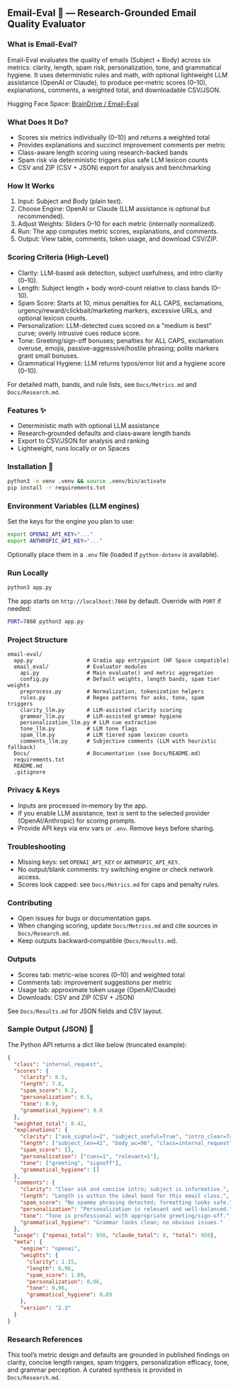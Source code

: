 ## Email-Eval 📧 — Research-Grounded Email Quality Evaluator

### What is Email-Eval?
Email-Eval evaluates the quality of emails (Subject + Body) across six metrics: clarity, length, spam risk, personalization, tone, and grammatical hygiene. It uses deterministic rules and math, with optional lightweight LLM assistance (OpenAI or Claude), to produce per‑metric scores (0–10), explanations, comments, a weighted total, and downloadable CSV/JSON.

Hugging Face Space: [BrainDrive / Email-Eval](https://huggingface.co/spaces/BrainDrive/Email-Eval)

### What Does It Do?
- Scores six metrics individually (0–10) and returns a weighted total
- Provides explanations and succinct improvement comments per metric
- Class-aware length scoring using research-backed bands
- Spam risk via deterministic triggers plus safe LLM lexicon counts
- CSV and ZIP (CSV + JSON) export for analysis and benchmarking

### How It Works
1) Input: Subject and Body (plain text).
2) Choose Engine: OpenAI or Claude (LLM assistance is optional but recommended).
3) Adjust Weights: Sliders 0–10 for each metric (internally normalized).
4) Run: The app computes metric scores, explanations, and comments.
5) Output: View table, comments, token usage, and download CSV/ZIP.

### Scoring Criteria (High‑Level)
- Clarity: LLM-based ask detection, subject usefulness, and intro clarity (0–10).
- Length: Subject length + body word-count relative to class bands (0–10).
- Spam Score: Starts at 10, minus penalties for ALL CAPS, exclamations, urgency/reward/clickbait/marketing markers, excessive URLs, and optional lexicon counts.
- Personalization: LLM-detected cues scored on a "medium is best" curve; overly intrusive cues reduce score.
- Tone: Greeting/sign-off bonuses; penalties for ALL CAPS, exclamation overuse, emojis, passive-aggressive/hostile phrasing; polite markers grant small bonuses.
- Grammatical Hygiene: LLM returns typos/error list and a hygiene score (0–10).

For detailed math, bands, and rule lists, see `Docs/Metrics.md` and `Docs/Research.md`.

### Features ✨
- Deterministic math with optional LLM assistance
- Research‑grounded defaults and class‑aware length bands
- Export to CSV/JSON for analysis and ranking
- Lightweight, runs locally or on Spaces

### Installation 🔧
```bash
python3 -m venv .venv && source .venv/bin/activate
pip install -r requirements.txt
```

### Environment Variables (LLM engines)
Set the keys for the engine you plan to use:
```bash
export OPENAI_API_KEY="..."
export ANTHROPIC_API_KEY="..."
```
Optionally place them in a `.env` file (loaded if `python-dotenv` is available).

### Run Locally
```bash
python3 app.py
```
The app starts on `http://localhost:7860` by default. Override with `PORT` if needed:
```bash
PORT=7860 python3 app.py
```

### Project Structure
```
email-eval/
  app.py                 # Gradio app entrypoint (HF Space compatible)
  email_eval/            # Evaluator modules
    api.py               # Main evaluate() and metric aggregation
    config.py            # Default weights, length bands, spam tier weights
    preprocess.py        # Normalization, tokenization helpers
    rules.py             # Regex patterns for asks, tone, spam triggers
    clarity_llm.py       # LLM-assisted clarity scoring
    grammar_llm.py       # LLM-assisted grammar hygiene
    personalization_llm.py # LLM cue extraction
    tone_llm.py          # LLM tone flags
    spam_llm.py          # LLM tiered spam lexicon counts
    comments_llm.py      # Subjective comments (LLM with heuristic fallback)
  Docs/                  # Documentation (see Docs/README.md)
  requirements.txt
  README.md
  .gitignore
```

### Privacy & Keys
- Inputs are processed in‑memory by the app.
- If you enable LLM assistance, text is sent to the selected provider (OpenAI/Anthropic) for scoring prompts.
- Provide API keys via env vars or `.env`. Remove keys before sharing.

### Troubleshooting
- Missing keys: set `OPENAI_API_KEY` or `ANTHROPIC_API_KEY`.
- No output/blank comments: try switching engine or check network access.
- Scores look capped: see `Docs/Metrics.md` for caps and penalty rules.

### Contributing
- Open issues for bugs or documentation gaps.
- When changing scoring, update `Docs/Metrics.md` and cite sources in `Docs/Research.md`.
- Keep outputs backward‑compatible (`Docs/Results.md`).

### Outputs
- Scores tab: metric-wise scores (0–10) and weighted total
- Comments tab: improvement suggestions per metric
- Usage tab: approximate token usage (OpenAI/Claude)
- Downloads: CSV and ZIP (CSV + JSON)

See `Docs/Results.md` for JSON fields and CSV layout.

### Sample Output (JSON) 🎯
The Python API returns a dict like below (truncated example):
```json
{
  "class": "internal_request",
  "scores": {
    "clarity": 8.5,
    "length": 7.8,
    "spam_score": 9.2,
    "personalization": 6.5,
    "tone": 8.9,
    "grammatical_hygiene": 9.6
  },
  "weighted_total": 8.42,
  "explanations": {
    "clarity": ["ask_signals=2", "subject_useful=True", "intro_clear=True"],
    "length": ["subject_len=42", "body_wc=96", "class=internal_request"],
    "spam_score": [],
    "personalization": ["cues=1", "relevant=1"],
    "tone": ["greeting", "signoff"],
    "grammatical_hygiene": []
  },
  "comments": {
    "clarity": "Clear ask and concise intro; subject is informative.",
    "length": "Length is within the ideal band for this email class.",
    "spam_score": "No spammy phrasing detected; formatting looks safe.",
    "personalization": "Personalization is relevant and well‑balanced.",
    "tone": "Tone is professional with appropriate greeting/sign‑off.",
    "grammatical_hygiene": "Grammar looks clean; no obvious issues."
  },
  "usage": {"openai_total": 950, "claude_total": 0, "total": 950},
  "meta": {
    "engine": "openai",
    "weights": {
      "clarity": 1.15,
      "length": 0.96,
      "spam_score": 1.09,
      "personalization": 0.96,
      "tone": 0.96,
      "grammatical_hygiene": 0.89
    },
    "version": "2.3"
  }
}
```

### Research References
This tool’s metric design and defaults are grounded in published findings on clarity, concise length ranges, spam triggers, personalization efficacy, tone, and grammar perception. A curated synthesis is provided in `Docs/Research.md`.



